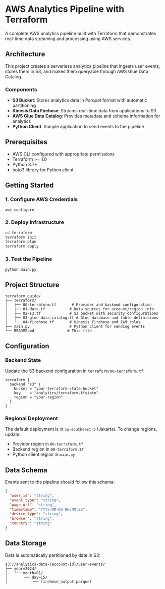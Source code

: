 # AWS Analytics Pipeline with Terraform

A complete AWS analytics pipeline built with Terraform that demonstrates real-time data streaming and processing using AWS services.

## Architecture

This project creates a serverless analytics pipeline that ingests user events, stores them in S3, and makes them queryable through AWS Glue Data Catalog.

### Components

- **S3 Bucket**: Stores analytics data in Parquet format with automatic partitioning
- **Kinesis Data Firehose**: Streams real-time data from applications to S3
- **AWS Glue Data Catalog**: Provides metadata and schema information for analytics
- **Python Client**: Sample application to send events to the pipeline

## Prerequisites

- AWS CLI configured with appropriate permissions
- Terraform >= 1.0
- Python 3.7+
- boto3 library for Python client

## Getting Started

### 1. Configure AWS Credentials

```bash
aws configure
```

### 2. Deploy Infrastructure

```bash
cd terraform
terraform init
terraform plan
terraform apply
```

### 3. Test the Pipeline

```bash
python main.py
```

## Project Structure

```
terraform_guide/
├── terraform/
│   ├── 00-terraform.tf       # Provider and backend configuration
│   ├── 01-data.tf           # Data sources for account/region info
│   ├── 02-s3.tf             # S3 bucket with security configurations
│   ├── 03-glue-data-catalog.tf # Glue database and table definitions
│   └── 04-firehose.tf       # Kinesis Firehose and IAM roles
├── main.py                  # Python client for sending events
└── README.md               # This file
```

## Configuration

### Backend State

Update the S3 backend configuration in `terraform/00-terraform.tf`:

```hcl
terraform {
  backend "s3" {
    bucket = "your-terraform-state-bucket"
    key    = "analytics/terraform.tfstate"
    region = "your-region"
  }
}
```

### Regional Deployment

The default deployment is in `ap-southeast-3` (Jakarta). To change regions, update:

- Provider region in `00-terraform.tf`
- Backend region in `00-terraform.tf`
- Python client region in `main.py`

## Data Schema

Events sent to the pipeline should follow this schema:

```json
{
  "user_id": "string",
  "event_type": "string",
  "page_url": "string",
  "timestamp": "YYYY-MM-DD HH:MM:SS",
  "device_type": "string",
  "browser": "string",
  "country": "string"
}
```

## Data Storage

Data is automatically partitioned by date in S3:

```
s3://analytics-data-{account-id}/user-events/
├── year=2024/
│   └── month=01/
│       └── day=15/
│           └── firehose_output.parquet
```
